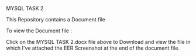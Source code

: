MYSQL TASK 2

This Repository contains a Document file 

To view the Document file :

Click on the MYSQL TASK 2.docx file above to Download and view the file in which I've attached the EER Screenshot at the end of the document file.


